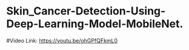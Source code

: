 # Skin_Cancer-Detection-Using-Deep-Learning-Model-MobileNet.

#Video Link: https://youtu.be/ohGPfQFkmL0
